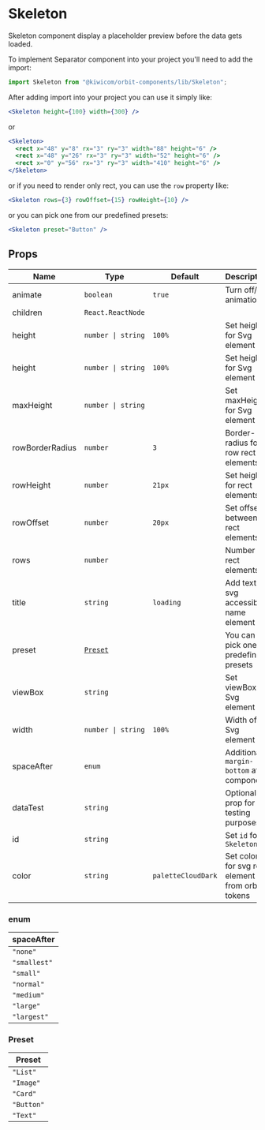 # Skeleton

Skeleton component display a placeholder preview before the data gets loaded.

To implement Separator component into your project you'll need to add the import:

```jsx
import Skeleton from "@kiwicom/orbit-components/lib/Skeleton";
```

After adding import into your project you can use it simply like:

```jsx
<Skeleton height={100} width={300} />
```

or

```jsx
<Skeleton>
  <rect x="48" y="8" rx="3" ry="3" width="88" height="6" />
  <rect x="48" y="26" rx="3" ry="3" width="52" height="6" />
  <rect x="0" y="56" rx="3" ry="3" width="410" height="6" />
</Skeleton>
```

or if you need to render only rect, you can use the `row` property like:

```jsx
<Skeleton rows={3} rowOffset={15} rowHeight={10} />
```

or you can pick one from our predefined presets:

```jsx
<Skeleton preset="Button" />
```

## Props

| Name            | Type                  | Default            | Description                                      |
| --------------- | --------------------- | ------------------ | ------------------------------------------------ |
| animate         | `boolean`             | `true`             | Turn off/on animation                            |
| children        | `React.ReactNode`     |                    |                                                  |
| height          | `number \| string`    | `100%`             | Set height for Svg element                       |
| height          | `number \| string`    | `100%`             | Set height for Svg element                       |
| maxHeight       | `number \| string`    |                    | Set maxHeight for Svg element                    |
| rowBorderRadius | `number`              | `3`                | Border-radius for row rect elements              |
| rowHeight       | `number`              | `21px`             | Set height for rect elements                     |
| rowOffset       | `number`              | `20px`             | Set offset between rect elements                 |
| rows            | `number`              |                    | Number of rect elements                          |
| title           | `string`              | `loading`          | Add text for svg accessible name element         |
| preset          | [`Preset`](###Preset) |                    | You can pick one of predefined presets           |
| viewBox         | `string`              |                    | Set viewBox for Svg element                      |
| width           | `number \| string`    | `100%`             | Width of Svg element                             |
| spaceAfter      | `enum`                |                    | Additional `margin-bottom` after component.      |
| dataTest        | `string`              |                    | Optional prop for testing purposes               |
| id              | `string`              |                    | Set `id` for `Skeleton`                          |
| color           | `string`              | `paletteCloudDark` | Set color for svg rect element from orbit tokens |

### enum

| spaceAfter   |
| :----------- |
| `"none"`     |
| `"smallest"` |
| `"small"`    |
| `"normal"`   |
| `"medium"`   |
| `"large"`    |
| `"largest"`  |

### Preset

| Preset     |
| ---------- |
| `"List"`   |
| `"Image"`  |
| `"Card"`   |
| `"Button"` |
| `"Text"`   |
